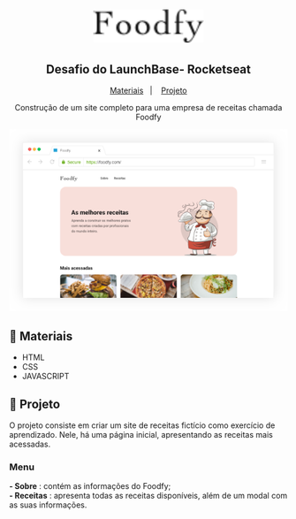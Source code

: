 <h1 align="center">
    <img alt="" src="./assets/logo.png" width="200px" />
</h1>

<h2 align="center">Desafio do LaunchBase- Rocketseat</h2>

<p align="center">
  <a href="fork_and_knife">Materiais</a>&nbsp;&nbsp;&nbsp;|&nbsp;&nbsp;&nbsp;
  <a href="fork_and_knife">Projeto</a>
</p>

<p align="center">Construção de um site completo para uma empresa de receitas chamada Foodfy 
</p>

<p align="center">
    <img alt="" src="./assets/mockup.png" width="600px" />
</p>

## :fork_and_knife: Materiais
- HTML
- CSS
- JAVASCRIPT

## :fork_and_knife: Projeto

<p> O projeto consiste em criar um site de receitas fictício como exercício de aprendizado. Nele, há uma página inicial, apresentando as receitas mais acessadas.
</p>

### Menu

<p> 
<strong>- Sobre</strong> : contém as informações do Foodfy; <br>
<strong>- Receitas</strong> : apresenta todas as receitas disponíveis, além de um modal com as suas informações.
</p>



